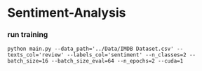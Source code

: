 # Sentiment-Analysis

### run training 

```shell
python main.py --data_path='../Data/IMDB Dataset.csv' --texts_col='review' --labels_col='sentiment' --n_classes=2 --batch_size=16 --batch_size_eval=64 --n_epochs=2 --cuda=1
```
